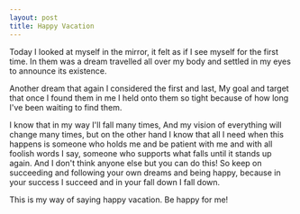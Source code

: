 ```yaml
---
layout: post
title: Happy Vacation
---
```


Today I looked at myself in the mirror, it felt as if I see myself for the first time. In them was a dream travelled all over my body and settled in my eyes to announce its existence.

Another dream that again I considered the first and last, My goal and target that once I found them in me I held onto them so tight because of how long I've been waiting to find them.

I know that in my way I'll fall many times, And my vision of everything will change many times, but on the other hand I know that all I need when this happens is someone who holds me and be patient with me and with all foolish words I say, someone who supports what falls until it stands up again. And I don't think anyone else but you can do this! So keep on succeeding and following your own dreams and being happy, because in your success I succeed and in your fall down I fall down.

This is my way of saying happy vacation.
Be happy for me!